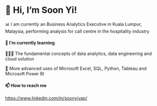 # 👋 Hi, I’m Soon Yi!

📊 I am currently an Business Analytics Executive in Kuala Lumpur, Malaysia, performing analysis for call centre in the hospitality industry



#### 🌱 I’m currently learning

🙇🏻‍♀️ The fundamental concepts of data analytics, data engineering and cloud solution

🔧 More advanced uses of Microsoft Excel, SQL, Python, Tableau and Microsoft Power BI



#### 📫 How to reach me

https://www.linkedin.com/in/soonyiyap/
